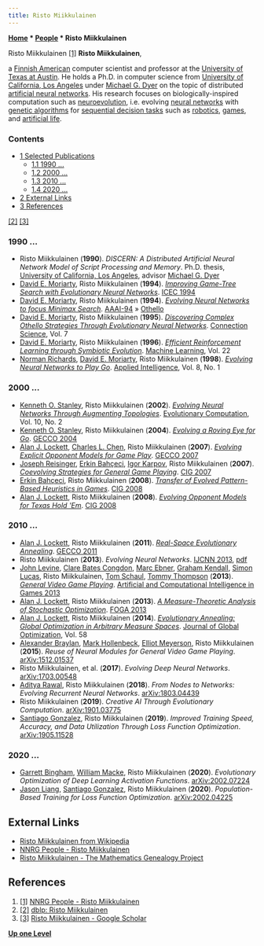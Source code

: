 ```yaml
---
title: Risto Miikkulainen
---
```

**[Home](Home "Home") \* [People](People "People") \* Risto Miikkulainen**



 [](http://nn.cs.utexas.edu/?risto) Risto Miikkulainen <a id="cite-note-1" href="#cite-ref-1">[1]</a> 
**Risto Miikkulainen**,  

a [Finnish American](https://en.wikipedia.org/wiki/Finnish_Americans) computer scientist and professor at the [University of Texas at Austin](https://en.wikipedia.org/wiki/University_of_Texas_at_Austin).
He holds a Ph.D. in computer science from [University of California, Los Angeles](https://en.wikipedia.org/wiki/University_of_California,_Los_Angeles) under [Michael G. Dyer](Mathematician#MGDyer "Mathematician") on the topic of distributed [artificial neural networks](Neural_Networks "Neural Networks").
His research focuses on biologically-inspired computation such as [neuroevolution](https://en.wikipedia.org/wiki/Neuroevolution), 
i.e. evolving [neural networks](Neural_Networks "Neural Networks") with [genetic algorithms](Genetic_Programming#GeneticAlgorithm "Genetic Programming") for [sequential decision tasks](https://en.wikipedia.org/wiki/Sequential_decision_making) such as [robotics](https://en.wikipedia.org/wiki/Robotics), [games](Games "Games"), and [artificial life](https://en.wikipedia.org/wiki/Artificial_life).



### Contents


* [1 Selected Publications](#selected-publications)
	+ [1.1 1990 ...](#1990-...)
	+ [1.2 2000 ...](#2000-...)
	+ [1.3 2010 ...](#2010-...)
	+ [1.4 2020 ...](#2020-...)
* [2 External Links](#external-links)
* [3 References](#references)






<a id="cite-note-2" href="#cite-ref-2">[2]</a> <a id="cite-note-3" href="#cite-ref-3">[3]</a>



### 1990 ...


* Risto Miikkulainen (**1990**). *DISCERN: A Distributed Artificial Neural Network Model of Script Processing and Memory*. Ph.D. thesis, [University of California, Los Angeles](https://en.wikipedia.org/wiki/University_of_California,_Los_Angeles), advisor [Michael G. Dyer](Mathematician#MGDyer "Mathematician")
* [David E. Moriarty](David_E._Moriarty "David E. Moriarty"), Risto Miikkulainen (**1994**). *[Improving Game-Tree Search with Evolutionary Neural Networks](https://ieeexplore.ieee.org/document/349900)*. [ICEC 1994](https://dblp.uni-trier.de/db/conf/icec/icec1994-1.html)
* [David E. Moriarty](David_E._Moriarty "David E. Moriarty"), Risto Miikkulainen (**1994**). *[Evolving Neural Networks to focus Minimax Search](http://nn.cs.utexas.edu/?moriarty:aaai94)*. [AAAI-94](Conferences#AAAI-94 "Conferences") » [Othello](Othello "Othello")
* [David E. Moriarty](David_E._Moriarty "David E. Moriarty"), Risto Miikkulainen (**1995**). *[Discovering Complex Othello Strategies Through Evolutionary Neural Networks](http://nn.cs.utexas.edu/?moriarty:connsci95)*. [Connection Science](https://www.scimagojr.com/journalsearch.php?q=24173&tip=sid), Vol. 7
* [David E. Moriarty](David_E._Moriarty "David E. Moriarty"), Risto Miikkulainen (**1996**). *[Efficient Reinforcement Learning through Symbiotic Evolution](https://link.springer.com/article/10.1023/A:1018004120707)*. [Machine Learning](https://en.wikipedia.org/wiki/Machine_Learning_(journal)), Vol. 22
* [Norman Richards](index.php?title=Norman_Richards&action=edit&redlink=1 "Norman Richards (page does not exist)"), [David E. Moriarty](David_E._Moriarty "David E. Moriarty"), Risto Miikkulainen (**1998**). *[Evolving Neural Networks to Play Go](http://nn.cs.utexas.edu/?richards:apin98)*. [Applied Intelligence](https://www.springer.com/journal/10489), Vol. 8, No. 1


### 2000 ...


* [Kenneth O. Stanley](index.php?title=Kenneth_O._Stanley&action=edit&redlink=1 "Kenneth O. Stanley (page does not exist)"), Risto Miikkulainen (**2002**). *[Evolving Neural Networks Through Augmenting Topologies](http://nn.cs.utexas.edu/?stanley:ec02)*. [Evolutionary Computation](https://en.wikipedia.org/wiki/Evolutionary_Computation_(journal)), Vol. 10, No. 2
* [Kenneth O. Stanley](index.php?title=Kenneth_O._Stanley&action=edit&redlink=1 "Kenneth O. Stanley (page does not exist)"), Risto Miikkulainen (**2004**). *[Evolving a Roving Eye for Go](http://nn.cs.utexas.edu/?stanley:gecco04)*. [GECCO 2004](https://dblp.uni-trier.de/db/conf/gecco/gecco2004-2.html)
* [Alan J. Lockett](Alan_J._Lockett "Alan J. Lockett"), [Charles L. Chen](index.php?title=Charles_L._Chen&action=edit&redlink=1 "Charles L. Chen (page does not exist)"), Risto Miikkulainen (**2007**). *[Evolving Explicit Opponent Models for Game Play](http://nn.cs.utexas.edu/?lockett:gecco07)*. [GECCO 2007](https://dblp.uni-trier.de/db/conf/gecco/gecco2007c.html)
* [Joseph Reisinger](index.php?title=Joseph_Reisinger&action=edit&redlink=1 "Joseph Reisinger (page does not exist)"), [Erkin Bahçeci](index.php?title=Erkin_Bah%C3%A7eci&action=edit&redlink=1 "Erkin Bahçeci (page does not exist)"), [Igor Karpov](index.php?title=Igor_Karpov&action=edit&redlink=1 "Igor Karpov (page does not exist)"), Risto Miikkulainen (**2007**). *[Coevolving Strategies for General Game Playing](https://www.semanticscholar.org/paper/Coevolving-Strategies-for-General-Game-Playing-Reisinger-Bah%C3%A7eci/9a39c1411b6e68457ece391b057dcc26142c23a7)*. [CIG 2007](https://dblp.uni-trier.de/db/conf/cig/cig2007.html)
* [Erkin Bahçeci](index.php?title=Erkin_Bah%C3%A7eci&action=edit&redlink=1 "Erkin Bahçeci (page does not exist)"), Risto Miikkulainen (**2008**). *[Transfer of Evolved Pattern-Based Heuristics in Games](http://nn.cs.utexas.edu/?bahceci:cig08)*. [CIG 2008](https://dblp.uni-trier.de/db/conf/cig/cig2008.html)
* [Alan J. Lockett](Alan_J._Lockett "Alan J. Lockett"), Risto Miikkulainen (**2008**). *[Evolving Opponent Models for Texas Hold 'Em](http://nn.cs.utexas.edu/?lockett:cig08)*. [CIG 2008](https://dblp.uni-trier.de/db/conf/cig/cig2008.html)


### 2010 ...


* [Alan J. Lockett](Alan_J._Lockett "Alan J. Lockett"), Risto Miikkulainen (**2011**). *[Real-Space Evolutionary Annealing](http://www.cs.utexas.edu/users/ai-lab/?lockett:gecco11)*. [GECCO 2011](https://dblp.uni-trier.de/db/conf/gecco/gecco2011.html)
* Risto Miikkulainen (**2013**). *Evolving Neural Networks*. [IJCNN 2013](https://dblp.org/db/conf/ijcnn/ijcnn2013), [pdf](http://nn.cs.utexas.edu/downloads/slides/miikkulainen.ijcnn13.pdf)
* [John Levine](index.php?title=John_Levine&action=edit&redlink=1 "John Levine (page does not exist)"), [Clare Bates Congdon](index.php?title=Clare_Bates_Congdon&action=edit&redlink=1 "Clare Bates Congdon (page does not exist)"), [Marc Ebner](index.php?title=Marc_Ebner&action=edit&redlink=1 "Marc Ebner (page does not exist)"), [Graham Kendall](Graham_Kendall "Graham Kendall"), [Simon Lucas](Simon_Lucas "Simon Lucas"), Risto Miikkulainen, [Tom Schaul](index.php?title=Tom_Schaul&action=edit&redlink=1 "Tom Schaul (page does not exist)"), [Tommy Thompson](index.php?title=Tommy_Thompson&action=edit&redlink=1 "Tommy Thompson (page does not exist)") (**2013**). *[General Video Game Playing](https://drops.dagstuhl.de/opus/volltexte/2013/4337/)*. [Artificial and Computational Intelligence in Games 2013](https://dblp.uni-trier.de/db/conf/dagstuhl/dfu6.html)
* [Alan J. Lockett](Alan_J._Lockett "Alan J. Lockett"), Risto Miikkulainen (**2013**). *[A Measure-Theoretic Analysis of Stochastic Optimization](http://nn.cs.utexas.edu/?lockett:foga2013)*. [FOGA 2013](https://dblp.uni-trier.de/db/conf/foga/foga2013.html)
* [Alan J. Lockett](Alan_J._Lockett "Alan J. Lockett"), Risto Miikkulainen (**2014**). *[Evolutionary Annealing: Global Optimization in Arbitrary Measure Spaces](http://nn.cs.utexas.edu/?lockett:jogo13)*. [Journal of Global Optimization](https://www.springer.com/journal/10898), Vol. 58
* [Alexander Braylan](index.php?title=Alexander_Braylan&action=edit&redlink=1 "Alexander Braylan (page does not exist)"), [Mark Hollenbeck](index.php?title=Mark_Hollenbeck&action=edit&redlink=1 "Mark Hollenbeck (page does not exist)"), [Elliot Meyerson](index.php?title=Elliot_Meyerson&action=edit&redlink=1 "Elliot Meyerson (page does not exist)"), Risto Miikkulainen (**2015**). *Reuse of Neural Modules for General Video Game Playing*. [arXiv:1512.01537](https://arxiv.org/abs/1512.01537)
* Risto Miikkulainen, et al. (**2017**). *Evolving Deep Neural Networks*. [arXiv:1703.00548](https://arxiv.org/abs/1703.00548)
* [Aditya Rawal](index.php?title=Aditya_Rawal&action=edit&redlink=1 "Aditya Rawal (page does not exist)"), Risto Miikkulainen (**2018**). *From Nodes to Networks: Evolving Recurrent Neural Networks*. [arXiv:1803.04439](https://arxiv.org/abs/1803.04439)
* Risto Miikkulainen (**2019**). *Creative AI Through Evolutionary Computation*. [arXiv:1901.03775](https://arxiv.org/abs/1901.03775)
* [Santiago Gonzalez](index.php?title=Santiago_Gonzalez&action=edit&redlink=1 "Santiago Gonzalez (page does not exist)"), Risto Miikkulainen (**2019**). *Improved Training Speed, Accuracy, and Data Utilization Through Loss Function Optimization*. [arXiv:1905.11528](https://arxiv.org/abs/1905.11528)


### 2020 ...


* [Garrett Bingham](index.php?title=Garrett_Bingham&action=edit&redlink=1 "Garrett Bingham (page does not exist)"), [William Macke](index.php?title=William_Macke&action=edit&redlink=1 "William Macke (page does not exist)"), Risto Miikkulainen (**2020**). *Evolutionary Optimization of Deep Learning Activation Functions*. [arXiv:2002.07224](https://arxiv.org/abs/2002.07224)
* [Jason Liang](index.php?title=Jason_Liang&action=edit&redlink=1 "Jason Liang (page does not exist)"), [Santiago Gonzalez](index.php?title=Santiago_Gonzalez&action=edit&redlink=1 "Santiago Gonzalez (page does not exist)"), Risto Miikkulainen (**2020**). *Population-Based Training for Loss Function Optimization*. [arXiv:2002.04225](https://arxiv.org/abs/2002.04225)


## External Links


* [Risto Miikkulainen from Wikipedia](https://en.wikipedia.org/wiki/Risto_Miikkulainen)
* [NNRG People - Risto Miikkulainen](http://nn.cs.utexas.edu/?risto)
* [Risto Miikkulainen - The Mathematics Genealogy Project](https://www.mathgenealogy.org/id.php?id=69835)


## References


1. <a id="cite-ref-1" href="#cite-note-1">[1]</a> [NNRG People - Risto Miikkulainen](http://nn.cs.utexas.edu/?risto)
2. <a id="cite-ref-2" href="#cite-note-2">[2]</a> [dblp: Risto Miikkulainen](https://dblp.uni-trier.de/pers/m/Miikkulainen:Risto.html)
3. <a id="cite-ref-3" href="#cite-note-3">[3]</a> [Risto Miikkulainen‬ - ‪Google Scholar‬](https://scholar.google.com/citations?user=2SmbjHAAAAAJ&hl=en)

**[Up one Level](People "People")**







 
